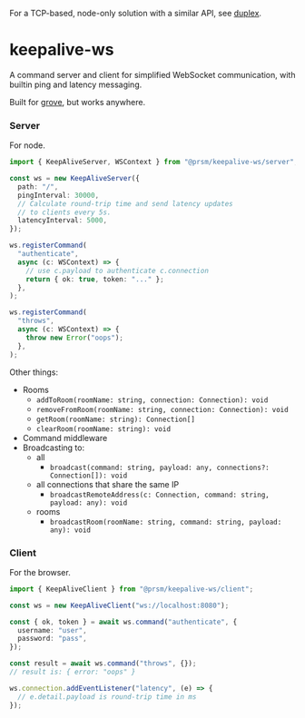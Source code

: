 For a TCP-based, node-only solution with a similar API, see [duplex](https://github.com/node-prism/duplex).

# keepalive-ws

A command server and client for simplified WebSocket communication, with builtin ping and latency messaging.

Built for [grove](https://github.com/node-prism/grove), but works anywhere.

### Server

For node.

```typescript
import { KeepAliveServer, WSContext } from "@prsm/keepalive-ws/server";

const ws = new KeepAliveServer({
  path: "/",
  pingInterval: 30000,
  // Calculate round-trip time and send latency updates
  // to clients every 5s.
  latencyInterval: 5000,
});

ws.registerCommand(
  "authenticate",
  async (c: WSContext) => {
    // use c.payload to authenticate c.connection
    return { ok: true, token: "..." };
  },
);

ws.registerCommand(
  "throws",
  async (c: WSContext) => {
    throw new Error("oops");
  },
);
```

Other things:

- Rooms
  - `addToRoom(roomName: string, connection: Connection): void`
  - `removeFromRoom(roomName: string, connection: Connection): void`
  - `getRoom(roomName: string): Connection[]`
  - `clearRoom(roomName: string): void`
- Command middleware
- Broadcasting to:
  - all
    - `broadcast(command: string, payload: any, connections?: Connection[]): void`
  - all connections that share the same IP
    - `broadcastRemoteAddress(c: Connection, command: string, payload: any): void`
  - rooms
    - `broadcastRoom(roomName: string, command: string, payload: any): void`

### Client

For the browser.

```typescript
import { KeepAliveClient } from "@prsm/keepalive-ws/client";

const ws = new KeepAliveClient("ws://localhost:8080");

const { ok, token } = await ws.command("authenticate", {
  username: "user",
  password: "pass",
});

const result = await ws.command("throws", {});
// result is: { error: "oops" }

ws.connection.addEventListener("latency", (e) => {
  // e.detail.payload is round-trip time in ms
});
```

